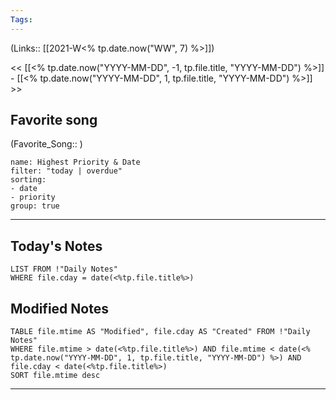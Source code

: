```yaml
---
Tags:
---
```

(Links:: [[2021-W<% tp.date.now("WW", 7) %>]])

<< [[<% tp.date.now("YYYY-MM-DD", -1, tp.file.title, "YYYY-MM-DD") %>]] - [[<% tp.date.now("YYYY-MM-DD", 1, tp.file.title, "YYYY-MM-DD") %>]] >>
## Favorite song
(Favorite_Song:: )

```todoist 
name: Highest Priority & Date 
filter: "today | overdue" 
sorting: 
- date 
- priority
group: true 
```
___
## Today's Notes
```dataview
LIST FROM !"Daily Notes"
WHERE file.cday = date(<%tp.file.title%>)
```
## Modified Notes
```dataview
TABLE file.mtime AS "Modified", file.cday AS "Created" FROM !"Daily Notes" 
WHERE file.mtime > date(<%tp.file.title%>) AND file.mtime < date(<% tp.date.now("YYYY-MM-DD", 1, tp.file.title, "YYYY-MM-DD") %>) AND file.cday < date(<%tp.file.title%>)
SORT file.mtime desc
```
___
